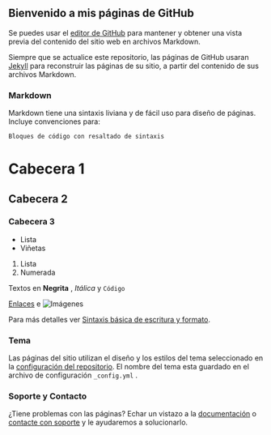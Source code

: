 ## Bienvenido a mis páginas de GitHub

Se puedes usar el [editor de GitHub](https://github.com/marcelinoski/marcelinoski.github.io/edit/main/index.md) para mantener y obtener una vista previa del contenido del sitio web en archivos Markdown.

Siempre que se actualice este repositorio, las páginas de GitHub usaran [Jekyll](https://jekyllrb.com/) para reconstruir las páginas de su sitio, a partir del contenido de sus archivos Markdown.

### Markdown

Markdown tiene una sintaxis liviana y de fácil uso para diseño de páginas. Incluye convenciones para:

```markdown
Bloques de código con resaltado de sintaxis
```

# Cabecera 1
## Cabecera 2
### Cabecera 3

- Lista
- Viñetas

1. Lista
2. Numerada

Textos en **Negrita** , _Itálica_ y `Código` 

[Enlaces](url) e ![Imágenes](src)

Para más detalles ver [Sintaxis básica de escritura y formato](https://docs.github.com/en/github/writing-on-github/getting-started-with-writing-and-formatting-on-github/basic-writing-and-formatting-syntax).

### Tema

Las páginas del sitio utilizan el diseño y los estilos del tema seleccionado en la [configuración del repositorio](https://github.com/marcelinoski/marcelinoski.github.io/settings/pages). El nombre del tema esta guardado en el archivo de configuración `_config.yml` .

### Soporte y Contacto

¿Tiene problemas con las páginas? Echar un vistazo a la [documentación](https://docs.github.com/categories/github-pages-basics/) o [contacte con soporte](https://support.github.com/contact) y le ayudaremos a solucionarlo.
